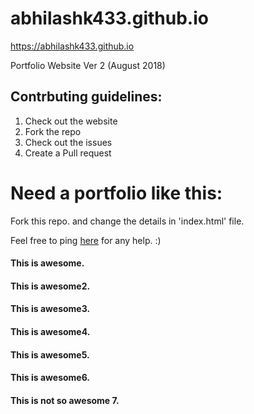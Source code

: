# abhilashk433.github.io
https://abhilashk433.github.io

Portfolio Website Ver 2 (August 2018)

## Contrbuting guidelines:
1. Check out the website
2. Fork the repo
3. Check out the issues
4. Create a Pull request

# Need a portfolio like this:
Fork this repo. and change the details in 'index.html' file.

Feel free to ping [here](iamabhilash.me) for any help. :)

#### This is awesome.
#### This is awesome2.
#### This is awesome3.
#### This is awesome4.
#### This is awesome5.
#### This is awesome6.
#### This is not so awesome 7.
